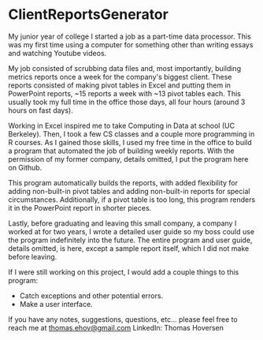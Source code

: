 # ClientReportsGenerator

My junior year of college I started a job as a part-time data processor. This was my first time using a computer for something other than writing essays and watching Youtube videos. 

My job consisted of scrubbing data files and, most importantly, building metrics reports once a week for the company's biggest client. These reports consisted of making pivot tables in Excel and putting them in PowerPoint reports, ~15 reports a week with ~13 pivot tables each. This usually took my full time in the office those days, all four hours (around 3 hours on fast days).

Working in Excel inspired me to take Computing in Data at school (UC Berkeley). Then, I took a few CS classes and a couple more programming in R courses. As I gained those skills, I used my free time in the office to build a program that automated the job of building weekly reports. With the permission of my former company, details omitted, I put the program here on Github.

This program automatically builds the reports, with added flexibility for adding non-built-in pivot tables and adding non-built-in reports for special circumstances. Additionally, if a pivot table is too long, this program renders it in the PowerPoint report in shorter pieces.

Lastly, before graduating and leaving this small company, a company I worked at for two years, I wrote a detailed user guide so my boss could use the program indefinitely into the future. The entire program and user guide, details omitted, is here, except a sample report itself, which I did not make before leaving.


If I were still working on this project, I would add a couple things to this program:

- Catch exceptions and other potential errors.
- Make a user interface.


If you have any notes, suggestions, questions, etc... please feel free to reach me at thomas.ehov@gmail.com    LinkedIn: Thomas Hoversen






